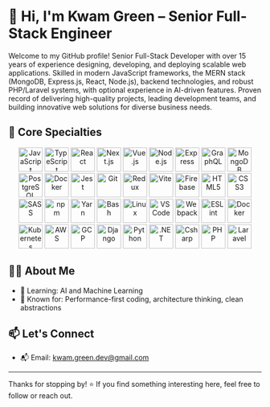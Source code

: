 # 👋 Hi, I'm Kwam Green – Senior Full-Stack Engineer

Welcome to my GitHub profile! Senior Full-Stack Developer with over 15 years of experience designing, developing, and deploying scalable web applications. Skilled in modern JavaScript frameworks, the MERN stack (MongoDB, Express.js, React, Node.js), backend technologies, and robust PHP/Laravel systems, with optional experience in AI-driven features. Proven record of delivering high-quality projects, leading development
teams, and building innovative web solutions for diverse business needs.

## 🧠 Core Specialties

<p align="center">
  <img src="https://cdn.jsdelivr.net/gh/devicons/devicon/icons/javascript/javascript-original.svg" width="48" height="48" alt="JavaScript" />
  <img src="https://cdn.jsdelivr.net/gh/devicons/devicon/icons/typescript/typescript-original.svg" width="48" height="48" alt="TypeScript" />
  <img src="https://cdn.jsdelivr.net/gh/devicons/devicon/icons/react/react-original.svg" width="48" height="48" alt="React" />
  <img src="https://cdn.jsdelivr.net/gh/devicons/devicon/icons/nextjs/nextjs-original.svg" width="48" height="48" alt="Next.js" />
  <img src="https://cdn.jsdelivr.net/gh/devicons/devicon/icons/vuejs/vuejs-original.svg" width="48" height="48" alt="Vue.js" />
  <img src="https://cdn.jsdelivr.net/gh/devicons/devicon/icons/nodejs/nodejs-original.svg" width="48" height="48" alt="Node.js" />
  <img src="https://cdn.jsdelivr.net/gh/devicons/devicon/icons/express/express-original.svg" width="48" height="48" alt="Express" />
  <img src="https://cdn.jsdelivr.net/gh/devicons/devicon/icons/graphql/graphql-plain.svg" width="48" height="48" alt="GraphQL" />
  <img src="https://cdn.jsdelivr.net/gh/devicons/devicon/icons/mongodb/mongodb-original.svg" width="48" height="48" alt="MongoDB" />
  <img src="https://cdn.jsdelivr.net/gh/devicons/devicon/icons/postgresql/postgresql-original.svg" width="48" height="48" alt="PostgreSQL" />
  <img src="https://cdn.jsdelivr.net/gh/devicons/devicon/icons/docker/docker-original.svg" width="48" height="48" alt="Docker" />
  <img src="https://cdn.jsdelivr.net/gh/devicons/devicon/icons/jest/jest-plain.svg" width="48" height="48" alt="Jest" />
  <img src="https://cdn.jsdelivr.net/gh/devicons/devicon/icons/git/git-original.svg" width="48" height="48" alt="Git" />
  <img src="https://cdn.jsdelivr.net/gh/devicons/devicon/icons/redux/redux-original.svg" width="48" height="48" alt="Redux" />
  <img src="https://cdn.jsdelivr.net/gh/devicons/devicon/icons/vite/vite-original.svg" width="48" height="48" alt="Vite" />
  <img src="https://cdn.jsdelivr.net/gh/devicons/devicon/icons/firebase/firebase-plain.svg" width="48" height="48" alt="Firebase" />
  <img src="https://cdn.jsdelivr.net/gh/devicons/devicon/icons/html5/html5-original.svg" width="48" height="48" alt="HTML5" />
  <img src="https://cdn.jsdelivr.net/gh/devicons/devicon/icons/css3/css3-original.svg" width="48" height="48" alt="CSS3" />
  <img src="https://cdn.jsdelivr.net/gh/devicons/devicon/icons/sass/sass-original.svg" width="48" height="48" alt="SASS" />
  <img src="https://cdn.jsdelivr.net/gh/devicons/devicon/icons/npm/npm-original-wordmark.svg" width="48" height="48" alt="npm" />
  <img src="https://cdn.jsdelivr.net/gh/devicons/devicon/icons/yarn/yarn-original.svg" width="48" height="48" alt="Yarn" />
  <img src="https://cdn.jsdelivr.net/gh/devicons/devicon/icons/bash/bash-original.svg" width="48" height="48" alt="Bash" />
  <img src="https://cdn.jsdelivr.net/gh/devicons/devicon/icons/linux/linux-original.svg" width="48" height="48" alt="Linux" />
  <img src="https://cdn.jsdelivr.net/gh/devicons/devicon/icons/vscode/vscode-original.svg" width="48" height="48" alt="VSCode" />
  <img src="https://cdn.jsdelivr.net/gh/devicons/devicon/icons/webpack/webpack-original.svg" width="48" height="48" alt="Webpack" />
  <img src="https://cdn.jsdelivr.net/gh/devicons/devicon/icons/eslint/eslint-original.svg" width="48" height="48" alt="ESLint" />
  <img width="48" height="48" alt="Docker" src="https://cdn.jsdelivr.net/gh/devicons/devicon/icons/docker/docker-original.svg" />
  <img width="48" height="48" alt="Kubernetes" src="https://cdn.jsdelivr.net/gh/devicons/devicon/icons/kubernetes/kubernetes-plain.svg" />
  <img width="48" height="48" alt="AWS" src="https://cdn.jsdelivr.net/gh/devicons/devicon/icons/amazonwebservices/amazonwebservices-original.svg" />
  <img width="48" height="48" alt="GCP" src="https://cdn.jsdelivr.net/gh/devicons/devicon/icons/googlecloud/googlecloud-original.svg" />
  <img width="48" height="48" alt="Django" src="https://cdn.jsdelivr.net/gh/devicons/devicon/icons/django/django-plain.svg" />
  <img width="48" height="48" alt="Python" src="https://cdn.jsdelivr.net/gh/devicons/devicon/icons/python/python-original.svg" />
  <img width="48" height="48" alt=".NET" src="https://cdn.jsdelivr.net/gh/devicons/devicon/icons/dot-net/dot-net-original.svg" />
  <img width="48" height="48" alt="Csharp" src="https://cdn.jsdelivr.net/gh/devicons/devicon/icons/csharp/csharp-original.svg" />
  <img width="48" height="48" alt="PHP" src="https://img.shields.io/badge/PHP-777BB4?style=for-the-badge&logo=php&logoColor=white" />
  <img width="48" height="48" alt="Laravel" src="https://img.shields.io/badge/Laravel-FF2D20?style=for-the-badge&logo=laravel&logoColor=white" />
</p>

## 🧑‍💼 About Me

- 🌱 Learning: AI and Machine Learning
- 🧠 Known for: Performance-first coding, architecture thinking, clean abstractions

## 📫 Let's Connect

- 📬 Email: kwam.green.dev@gmail.com

---

Thanks for stopping by! ⭐ If you find something interesting here, feel free to follow or reach out.

